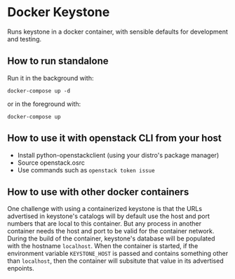 # Docker Keystone

Runs keystone in a docker container, with sensible defaults for development and testing.

## How to run standalone

Run it in the background with:

    docker-compose up -d

or in the foreground with:

    docker-compose up

## How to use it with openstack CLI from your host

- Install python-openstackclient (using your distro's package manager)
- Source openstack.osrc
- Use commands such as `openstack token issue`

## How to use with other docker containers

One challenge with using a containerized keystone is that the URLs advertised
in keystone's catalogs will by default use the host and port numbers that
are local to this container.  But any process in another container needs
the host and port to be valid for the container network.  During the build
of the container, keystone's database will be populated with the hostname
`localhost`.  When the container is started, if the environment variable
`KEYSTONE_HOST` is passed and contains something other than `localhost`, then
the container will subsitute that value in its advertised enpoints.
